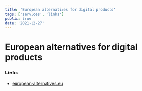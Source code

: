 ```yaml
---
title: 'European alternatives for digital products'
tags: ['services', 'links']
public: true
date: '2021-12-27'
---
```


# European alternatives for digital products

### Links

- [european-alternatives.eu](https://european-alternatives.eu)

